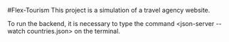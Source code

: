 #Flex-Tourism
This project is a simulation of a travel agency website.

To run the backend, it is necessary to type the command <json-server --watch countries.json> on the terminal.